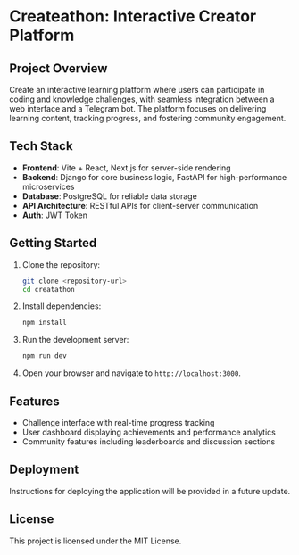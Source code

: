 # Createathon: Interactive Creator Platform

## Project Overview
Create an interactive learning platform where users can participate in coding and knowledge challenges, with seamless integration between a web interface and a Telegram bot. The platform focuses on delivering learning content, tracking progress, and fostering community engagement.

## Tech Stack
- **Frontend**: Vite + React, Next.js for server-side rendering
- **Backend**: Django for core business logic, FastAPI for high-performance microservices
- **Database**: PostgreSQL for reliable data storage
- **API Architecture**: RESTful APIs for client-server communication
- **Auth**: JWT Token

## Getting Started
1. Clone the repository:
   ```bash
   git clone <repository-url>
   cd creatathon
   ```

2. Install dependencies:
   ```bash
   npm install
   ```

3. Run the development server:
   ```bash
   npm run dev
   ```

4. Open your browser and navigate to `http://localhost:3000`.

## Features
- Challenge interface with real-time progress tracking
- User dashboard displaying achievements and performance analytics
- Community features including leaderboards and discussion sections

## Deployment
Instructions for deploying the application will be provided in a future update.

## License
This project is licensed under the MIT License.
